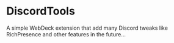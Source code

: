 # DiscordTools
A simple WebDeck extension that add many Discord tweaks like RichPresence and other features in the future...
